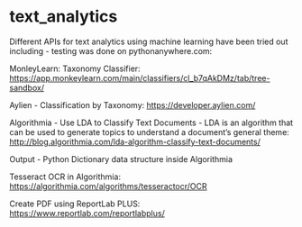 # text_analytics



Different APIs for text analytics using machine learning have been tried out including - testing was done on pythonanywhere.com:

MonleyLearn: Taxonomy Classifier: https://app.monkeylearn.com/main/classifiers/cl_b7qAkDMz/tab/tree-sandbox/

Aylien - Classification by Taxonomy: https://developer.aylien.com/

Algorithmia - Use LDA to Classify Text Documents - LDA is an algorithm that can be used to generate topics to understand a document’s general theme: http://blog.algorithmia.com/lda-algorithm-classify-text-documents/

Output - Python Dictionary data structure inside Algorithmia

Tesseract OCR in Algorithmia: 
https://algorithmia.com/algorithms/tesseractocr/OCR

Create PDF using ReportLab PLUS: https://www.reportlab.com/reportlabplus/
